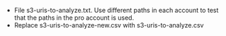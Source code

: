 - File s3-uris-to-analyze.txt. Use different paths in each account to test that the paths in the pro account is used.
- Replace s3-uris-to-analyze-new.csv with s3-uris-to-analyze.csv
